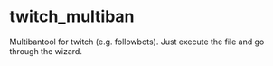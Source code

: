 # twitch_multiban
Multibantool for twitch (e.g. followbots). Just execute the file and go through the wizard.
